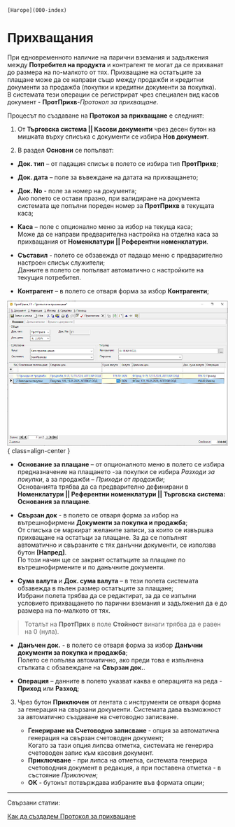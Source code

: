 ```{only} html
[Нагоре](000-index)
```

# Прихващания

При едновременното наличие на парични вземания и задължения между **Потребител на продукта** и контрагент те могат да се прихванат до размера на по-малкото от тях. Прихващане на остатъците за плащане може да се направи също между продажби и кредитни документи за продажба (покупки и кредитни документи за покупка).  
В системата тези операции се регистрират чрез специален вид касов документ - **ПротПрихв**-*Протокол
за прихващане*.  

Процесът по създаване на **Протокол за прихващане** е следният:  

1) От **Търговска система || Касови документи** чрез десен бутон на мишката върху списъка с документи се избира **Нов документ**.  

2) В раздел **Основни** се попълват:  

 - **Док. тип** – от падащия списък в полето се избира тип **ПротПрихв**;  

 - **Док. дата** – поле за въвеждане на датата на прихващането;  

 - **Док. No** - поле за номер на документа;  
 Ако полето се остави празно, при валидиране на документа системата ще попълни пореден номер за **ПротПрихв** в текущата каса;  

 - **Каса** – поле с опционално меню за избор на текуща каса;  
 Може да се направи предварителна настройка на отделна каса за прихващания от **Номенклатури || Референтни номенклатури**.  

 - **Съставил** - полето се обзавежда от падащо меню с предварително настроен списък служители;  
 Данните в полето се попълват автоматично с настройките на текущия потребител.  

 - **Контрагент** – в полето се отваря форма за избор **Контрагенти**; 

![](903-offsets1.png){ class=align-center } 

 - **Основание за плащане** – от опционалното меню в полето се избира предназначение на плащането -за покупки се избира *Разходи за покупки*, а за продажби – *Приходи от продажби*;  
 Основанията трябва да са предварително дефинирани в **Номенклатури || Референтни номенклатури || Търговска система: Основания за плащане**.  

 - **Свързан док** -  в полето се отваря форма за избор на вътрешнофирмени **Документи за покупка и продажба**;  
 От списъка се маркират желаните записи, за които се извършва прихващане на остатъци за плащане. За да се попълнят автоматично и свързаните с тях данъчни документи, се използва бутон **[Напред]**.  
 По този начин ще се закрият остатъците за плащане по вътрешнофирмените и по данъчните документи.   

 - **Сума валута** и **Док. сума валута** – в тези полета системата обзавежда в пълен размер остатъците за плащане;  
 Избрани полета трябва да се редактират, за да се изпълни условието прихващането по парични вземания и задължения да е до размера на по-малкото от тях. 

 > Тоталът на **ПротПрих** в поле **Стойност** винаги трябва да е равен на 0 (нула).

 - **Данъчен док.** - в полето се отваря форма за избор **Данъчни документи за покупка и продажба**;  
 Полето се попълва автоматично, ако преди това е изпълнена стъпката с обзавеждане на **Свързан док.**.  

 - **Операция** – данните в полето указват каква е операцията на реда - **Приход** или **Разход**;  

3) Чрез бутон **Приключен** от лентата с инструменти се отваря форма за генерация на свързани документи. Системата дава възможност за автоматично създаване на счетоводно записване.  
 
    - **Генериране на Счетоводно записване** - опция за автоматична генерация на свързан счетоводен документ;  
    Когато за тази опция липсва отметка, системата не генерира счетоводен запис към касовия документ.  
    - **Приключване** - при липса на отметка, системата генерира счетоводния документ в редакция, а при поставена отметка - в състояние *Приключен*;  
    - **OK** - бутонът потвърждава избраните във формата опции;   
    
___  
Свързани статии:  

[Как да създадем Протокол за прихващане](https://www.unicontsoft.com/cms/node/35)  